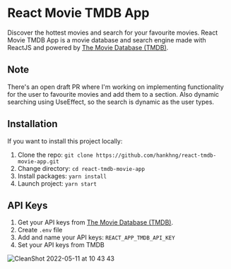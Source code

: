 # React Movie TMDB App
Discover the hottest movies and search for your favourite movies. React Movie TMDB App is a movie database and search engine made with ReactJS and powered by [The Movie Database (TMDB)](https://developers.themoviedb.org/3). 

## Note

There's an open draft PR where I'm working on implementing functionality for the user to favourite movies and add them to a section. Also dynamic searching using UseEffect, so the search is dynamic as the user types. 

## Installation

If you want to install this project locally:

1. Clone the repo: `git clone https://github.com/hankhng/react-tmdb-movie-app.git`
2. Change directory: `cd react-tmdb-movie-app`
3. Install packages: `yarn install`
4. Launch project: `yarn start`

## API Keys

1. Get your API keys from [The Movie Database (TMDB)](https://developers.themoviedb.org/3/getting-started/introduction).
2. Create `.env` file
3. Add and name your API keys: `REACT_APP_TMDB_API_KEY`
4. Set your API keys from TMDB

![CleanShot 2022-05-11 at 10 43 43](https://user-images.githubusercontent.com/30577676/167820435-80c2ab1d-a94c-4aed-847a-54d13e13cbb2.png)
